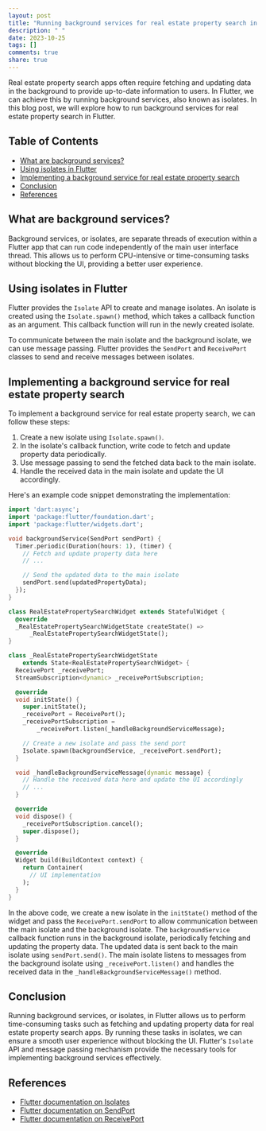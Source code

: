 ```yaml
---
layout: post
title: "Running background services for real estate property search in Flutter"
description: " "
date: 2023-10-25
tags: []
comments: true
share: true
---
```


Real estate property search apps often require fetching and updating data in the background to provide up-to-date information to users. In Flutter, we can achieve this by running background services, also known as isolates. In this blog post, we will explore how to run background services for real estate property search in Flutter.

## Table of Contents
- [What are background services?](#what-are-background-services)
- [Using isolates in Flutter](#using-isolates-in-flutter)
- [Implementing a background service for real estate property search](#implementing-a-background-service-for-real-estate-property-search)
- [Conclusion](#conclusion)
- [References](#references)

## What are background services?
Background services, or isolates, are separate threads of execution within a Flutter app that can run code independently of the main user interface thread. This allows us to perform CPU-intensive or time-consuming tasks without blocking the UI, providing a better user experience.

## Using isolates in Flutter
Flutter provides the `Isolate` API to create and manage isolates. An isolate is created using the `Isolate.spawn()` method, which takes a callback function as an argument. This callback function will run in the newly created isolate.

To communicate between the main isolate and the background isolate, we can use message passing. Flutter provides the `SendPort` and `ReceivePort` classes to send and receive messages between isolates.

## Implementing a background service for real estate property search
To implement a background service for real estate property search, we can follow these steps:

1. Create a new isolate using `Isolate.spawn()`.
2. In the isolate's callback function, write code to fetch and update property data periodically.
3. Use message passing to send the fetched data back to the main isolate.
4. Handle the received data in the main isolate and update the UI accordingly.

Here's an example code snippet demonstrating the implementation:

```dart
import 'dart:async';
import 'package:flutter/foundation.dart';
import 'package:flutter/widgets.dart';

void backgroundService(SendPort sendPort) {
  Timer.periodic(Duration(hours: 1), (timer) {
    // Fetch and update property data here
    // ...

    // Send the updated data to the main isolate
    sendPort.send(updatedPropertyData);
  });
}

class RealEstatePropertySearchWidget extends StatefulWidget {
  @override
  _RealEstatePropertySearchWidgetState createState() =>
      _RealEstatePropertySearchWidgetState();
}

class _RealEstatePropertySearchWidgetState
    extends State<RealEstatePropertySearchWidget> {
  ReceivePort _receivePort;
  StreamSubscription<dynamic> _receivePortSubscription;

  @override
  void initState() {
    super.initState();
    _receivePort = ReceivePort();
    _receivePortSubscription =
        _receivePort.listen(_handleBackgroundServiceMessage);

    // Create a new isolate and pass the send port
    Isolate.spawn(backgroundService, _receivePort.sendPort);
  }

  void _handleBackgroundServiceMessage(dynamic message) {
    // Handle the received data here and update the UI accordingly
    // ...
  }

  @override
  void dispose() {
    _receivePortSubscription.cancel();
    super.dispose();
  }

  @override
  Widget build(BuildContext context) {
    return Container(
      // UI implementation
    );
  }
}
```

In the above code, we create a new isolate in the `initState()` method of the widget and pass the `ReceivePort.sendPort` to allow communication between the main isolate and the background isolate. The `backgroundService` callback function runs in the background isolate, periodically fetching and updating the property data. The updated data is sent back to the main isolate using `sendPort.send()`. The main isolate listens to messages from the background isolate using `_receivePort.listen()` and handles the received data in the `_handleBackgroundServiceMessage()` method.

## Conclusion
Running background services, or isolates, in Flutter allows us to perform time-consuming tasks such as fetching and updating property data for real estate property search apps. By running these tasks in isolates, we can ensure a smooth user experience without blocking the UI. Flutter's `Isolate` API and message passing mechanism provide the necessary tools for implementing background services effectively.

## References
- [Flutter documentation on Isolates](https://api.flutter.dev/flutter/dart-isolate/Isolate-class.html)
- [Flutter documentation on SendPort](https://api.flutter.dev/flutter/dart-isolate/SendPort-class.html)
- [Flutter documentation on ReceivePort](https://api.flutter.dev/flutter/dart-isolate/ReceivePort-class.html)